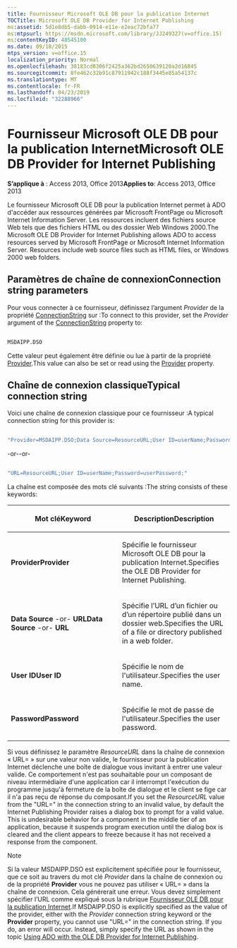```yaml
---
title: Fournisseur Microsoft OLE DB pour la publication Internet
TOCTitle: Microsoft OLE DB Provider for Internet Publishing
ms:assetid: 5d1e8db5-dabb-0914-e11e-e2eac72bfa77
ms:mtpsurl: https://msdn.microsoft.com/library/JJ249327(v=office.15)
ms:contentKeyID: 48545100
ms.date: 09/18/2015
mtps_version: v=office.15
localization_priority: Normal
ms.openlocfilehash: 38183cd8306f2425a362bd2650639120a2d16845
ms.sourcegitcommit: 8fe462c32b91c87911942c188f3445e85a54137c
ms.translationtype: MT
ms.contentlocale: fr-FR
ms.lasthandoff: 04/23/2019
ms.locfileid: "32288966"
---
```

# <a name="microsoft-ole-db-provider-for-internet-publishing"></a><span data-ttu-id="535e0-102">Fournisseur Microsoft OLE DB pour la publication Internet</span><span class="sxs-lookup"><span data-stu-id="535e0-102">Microsoft OLE DB Provider for Internet Publishing</span></span>

<span data-ttu-id="535e0-103">**S’applique à** : Access 2013, Office 2013</span><span class="sxs-lookup"><span data-stu-id="535e0-103">**Applies to**: Access 2013, Office 2013</span></span>

<span data-ttu-id="535e0-p101">Le fournisseur Microsoft OLE DB pour la publication Internet permet à ADO d'accéder aux ressources générées par Microsoft FrontPage ou Microsoft Internet Information Server. Les ressources incluent des fichiers source Web tels que des fichiers HTML ou des dossier Web Windows 2000.</span><span class="sxs-lookup"><span data-stu-id="535e0-p101">The Microsoft OLE DB Provider for Internet Publishing allows ADO to access resources served by Microsoft FrontPage or Microsoft Internet Information Server. Resources include web source files such as HTML files, or Windows 2000 web folders.</span></span>

## <a name="connection-string-parameters"></a><span data-ttu-id="535e0-106">Paramètres de chaîne de connexion</span><span class="sxs-lookup"><span data-stu-id="535e0-106">Connection string parameters</span></span>

<span data-ttu-id="535e0-107">Pour vous connecter à ce fournisseur, définissez l’argument *Provider* de la propriété [ConnectionString](connectionstring-property-ado.md) sur :</span><span class="sxs-lookup"><span data-stu-id="535e0-107">To connect to this provider, set the *Provider* argument of the [ConnectionString](connectionstring-property-ado.md) property to:</span></span>

```vb 
 
MSDAIPP.DSO 
```

<span data-ttu-id="535e0-108">Cette valeur peut également être définie ou lue à partir de la propriété [Provider](provider-property-ado.md).</span><span class="sxs-lookup"><span data-stu-id="535e0-108">This value can also be set or read using the [Provider](provider-property-ado.md) property.</span></span>

## <a name="typical-connection-string"></a><span data-ttu-id="535e0-109">Chaîne de connexion classique</span><span class="sxs-lookup"><span data-stu-id="535e0-109">Typical connection string</span></span>

<span data-ttu-id="535e0-110">Voici une chaîne de connexion classique pour ce fournisseur :</span><span class="sxs-lookup"><span data-stu-id="535e0-110">A typical connection string for this provider is:</span></span>

```vb 
 
"Provider=MSDAIPP.DSO;Data Source=ResourceURL;User ID=userName;Password=userPassword;" 
```

<span data-ttu-id="535e0-111">\-or-</span><span class="sxs-lookup"><span data-stu-id="535e0-111">\-or-</span></span>

```vb 
 
"URL=ResourceURL;User ID=userName;Password=userPassword;" 
```

<span data-ttu-id="535e0-112">La chaîne est composée des mots clé suivants :</span><span class="sxs-lookup"><span data-stu-id="535e0-112">The string consists of these keywords:</span></span>

<table>
<colgroup>
<col style="width: 50%" />
<col style="width: 50%" />
</colgroup>
<thead>
<tr class="header">
<th><p><span data-ttu-id="535e0-113">Mot clé</span><span class="sxs-lookup"><span data-stu-id="535e0-113">Keyword</span></span></p></th>
<th><p><span data-ttu-id="535e0-114">Description</span><span class="sxs-lookup"><span data-stu-id="535e0-114">Description</span></span></p></th>
</tr>
</thead>
<tbody>
<tr class="odd">
<td><p><span data-ttu-id="535e0-115"><strong>Provider</strong></span><span class="sxs-lookup"><span data-stu-id="535e0-115"><strong>Provider</strong></span></span></p></td>
<td><p><span data-ttu-id="535e0-116">Spécifie le fournisseur Microsoft OLE DB pour la publication Internet.</span><span class="sxs-lookup"><span data-stu-id="535e0-116">Specifies the OLE DB Provider for Internet Publishing.</span></span></p></td>
</tr>
<tr class="even">
<td><p><span data-ttu-id="535e0-117"><strong>Data Source</strong> -or- <strong>URL</strong></span><span class="sxs-lookup"><span data-stu-id="535e0-117"><strong>Data Source</strong> -or- <strong>URL</strong></span></span></p></td>
<td><p><span data-ttu-id="535e0-118">Spécifie l’URL d’un fichier ou d’un répertoire publié dans un dossier web.</span><span class="sxs-lookup"><span data-stu-id="535e0-118">Specifies the URL of a file or directory published in a web folder.</span></span></p></td>
</tr>
<tr class="odd">
<td><p><span data-ttu-id="535e0-119"><strong>User ID</strong></span><span class="sxs-lookup"><span data-stu-id="535e0-119"><strong>User ID</strong></span></span></p></td>
<td><p><span data-ttu-id="535e0-120">Spécifie le nom de l'utilisateur.</span><span class="sxs-lookup"><span data-stu-id="535e0-120">Specifies the user name.</span></span></p></td>
</tr>
<tr class="even">
<td><p><span data-ttu-id="535e0-121"><strong>Password</strong></span><span class="sxs-lookup"><span data-stu-id="535e0-121"><strong>Password</strong></span></span></p></td>
<td><p><span data-ttu-id="535e0-122">Spécifie le mot de passe de l'utilisateur.</span><span class="sxs-lookup"><span data-stu-id="535e0-122">Specifies the user password.</span></span></p></td>
</tr>
</tbody>
</table>


<span data-ttu-id="535e0-p102">Si vous définissez le paramètre *ResourceURL* dans la chaîne de connexion « URL= » sur une valeur non valide, le fournisseur pour la publication Internet déclenche une boîte de dialogue vous invitant à entrer une valeur valide. Ce comportement n'est pas souhaitable pour un composant de niveau intermédiaire d'une application car il interrompt l'exécution du programme jusqu'à fermeture de la boîte de dialogue et le client se fige car il n'a pas reçu de réponse du composant.</span><span class="sxs-lookup"><span data-stu-id="535e0-p102">If you set the *ResourceURL* value from the "URL=" in the connection string to an invalid value, by default the Internet Publishing Provider raises a dialog box to prompt for a valid value. This is undesirable behavior for a component in the middle tier of an application, because it suspends program execution until the dialog box is cleared and the client appears to freeze because it has not received a response from the component.</span></span>

> [!NOTE]
> <span data-ttu-id="535e0-p103">Si la valeur MSDAIPP.DSO est explicitement spécifiée pour le fournisseur, que ce soit au travers du mot clé *Provider* dans la chaîne de connexion ou de la propriété  **Provider** vous ne pouvez pas utiliser « URL= » dans la chaîne de connexion. Cela générerait une erreur. Vous devez simplement spécifier l’URL comme expliqué sous la rubrique [Fournisseur OLE DB pour la publication Internet](the-ole-db-provider-for-internet-publishing.md).</span><span class="sxs-lookup"><span data-stu-id="535e0-p103">If MSDAIPP.DSO is explicitly specified as the value of the provider, either with the *Provider* connection string keyword or the **Provider** property, you cannot use "URL=" in the connection string. If you do, an error will occur. Instead, simply specify the URL as shown in the topic [Using ADO with the OLE DB Provider for Internet Publishing](the-ole-db-provider-for-internet-publishing.md).</span></span>

